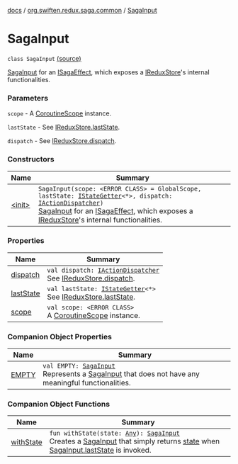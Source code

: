 [docs](../../index.md) / [org.swiften.redux.saga.common](../index.md) / [SagaInput](./index.md)

# SagaInput

`class SagaInput` [(source)](https://github.com/protoman92/KotlinRedux/tree/master/common/common-saga/src/main/kotlin/org/swiften/redux/saga/common/CommonSaga.kt#L42)

[SagaInput](./index.md) for an [ISagaEffect](../-i-saga-effect.md), which exposes a [IReduxStore](../../org.swiften.redux.core/-i-redux-store.md)'s internal functionalities.

### Parameters

`scope` - A [CoroutineScope](#) instance.

`lastState` - See [IReduxStore.lastState](../../org.swiften.redux.core/-i-state-getter-provider/last-state.md).

`dispatch` - See [IReduxStore.dispatch](../../org.swiften.redux.core/-i-dispatcher-provider/dispatch.md).

### Constructors

| Name | Summary |
|---|---|
| [&lt;init&gt;](-init-.md) | `SagaInput(scope: <ERROR CLASS> = GlobalScope, lastState: `[`IStateGetter`](../../org.swiften.redux.core/-i-state-getter.md)`<*>, dispatch: `[`IActionDispatcher`](../../org.swiften.redux.core/-i-action-dispatcher.md)`)`<br>[SagaInput](./index.md) for an [ISagaEffect](../-i-saga-effect.md), which exposes a [IReduxStore](../../org.swiften.redux.core/-i-redux-store.md)'s internal functionalities. |

### Properties

| Name | Summary |
|---|---|
| [dispatch](dispatch.md) | `val dispatch: `[`IActionDispatcher`](../../org.swiften.redux.core/-i-action-dispatcher.md)<br>See [IReduxStore.dispatch](../../org.swiften.redux.core/-i-dispatcher-provider/dispatch.md). |
| [lastState](last-state.md) | `val lastState: `[`IStateGetter`](../../org.swiften.redux.core/-i-state-getter.md)`<*>`<br>See [IReduxStore.lastState](../../org.swiften.redux.core/-i-state-getter-provider/last-state.md). |
| [scope](scope.md) | `val scope: <ERROR CLASS>`<br>A [CoroutineScope](#) instance. |

### Companion Object Properties

| Name | Summary |
|---|---|
| [EMPTY](-e-m-p-t-y.md) | `val EMPTY: `[`SagaInput`](./index.md)<br>Represents a [SagaInput](./index.md) that does not have any meaningful functionalities. |

### Companion Object Functions

| Name | Summary |
|---|---|
| [withState](with-state.md) | `fun withState(state: `[`Any`](https://kotlinlang.org/api/latest/jvm/stdlib/kotlin/-any/index.html)`): `[`SagaInput`](./index.md)<br>Creates a [SagaInput](./index.md) that simply returns [state](with-state.md#org.swiften.redux.saga.common.SagaInput.Companion$withState(kotlin.Any)/state) when [SagaInput.lastState](last-state.md) is invoked. |
